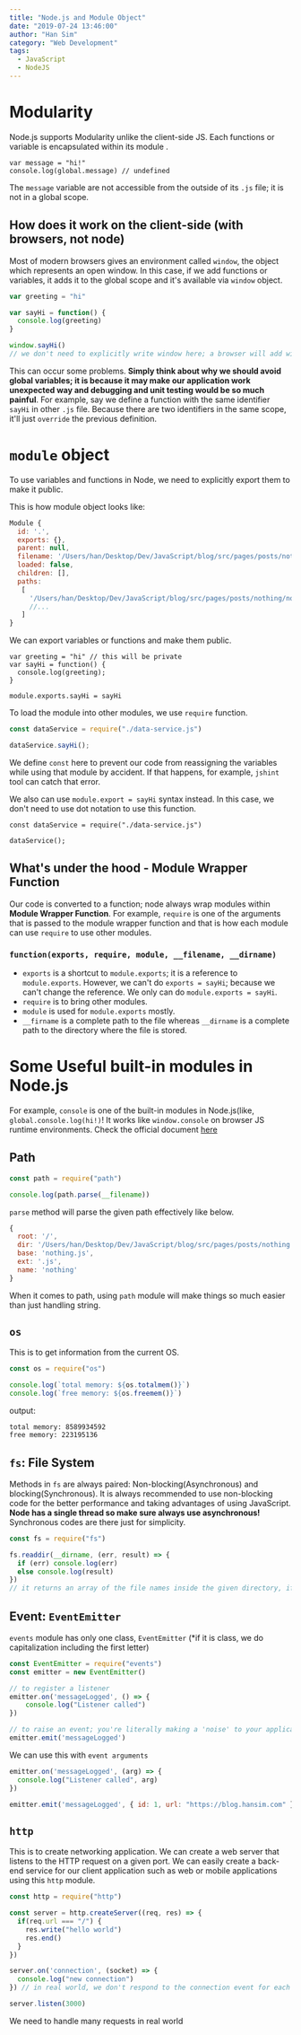 ```yaml
---
title: "Node.js and Module Object"
date: "2019-07-24 13:46:00"
author: "Han Sim"
category: "Web Development"
tags:
  - JavaScript
  - NodeJS
---
```


# Modularity

Node.js supports Modularity unlike the client-side JS. Each functions or variable is encapsulated within its module .

```JavaScript{2}
var message = "hi!"
console.log(global.message) // undefined
```

The `message` variable are not accessible from the outside of its `.js` file; it is not in a global scope.

## How does it work on the client-side (with browsers, not node)

Most of modern browsers gives an environment called `window`, the object which represents an open window. In this case, if we add functions or variables, it adds it to the global scope and it's available via `window` object.

```JavaScript
var greeting = "hi"

var sayHi = function() {
  console.log(greeting)
}

window.sayHi()
// we don't need to explicitly write window here; a browser will add window prefix.
```

This can occur some problems. **Simply think about why we should avoid global variables; it is because it may make our application work unexpected way and debugging and unit testing would be so much painful**. For example, say we define a function with the same identifier `sayHi` in other `.js` file. Because there are two identifiers in the same scope, it'll just `override` the previous definition.

# `module` object

To use variables and functions in Node, we need to explicitly export them to make it public.

This is how module object looks like:

```JavaScript
Module {
  id: '.',
  exports: {},
  parent: null,
  filename: '/Users/han/Desktop/Dev/JavaScript/blog/src/pages/posts/nothing/tempCodeRunnerFile.js',
  loaded: false,
  children: [],
  paths:
   [
     '/Users/han/Desktop/Dev/JavaScript/blog/src/pages/posts/nothing/node_modules',
     //...
   ]
}
```

We can export variables or functions and make them public.

```JavaScript{5}
var greeting = "hi" // this will be private
var sayHi = function() {
  console.log(greeting);
}

module.exports.sayHi = sayHi
```

To load the module into other modules, we use `require` function.

```JavaScript
const dataService = require("./data-service.js")

dataService.sayHi();
```

We define `const` here to prevent our code from reassigning the variables while using that module by accident. If that happens, for example, `jshint` tool can catch that error.

We also can use `module.export = sayHi` syntax instead. In this case, we don't need to use dot notation to use this function.

```JavaScript{3}
const dataService = require("./data-service.js")

dataService();
```

## What's under the hood - Module Wrapper Function

Our code is converted to a function; node always wrap modules within **Module Wrapper Function**. For example, `require` is one of the arguments that is passed to the module wrapper function and that is how each module can use `require` to use other modules.

### `function(exports, require, module, __filename, __dirname)`

- `exports` is a shortcut to `module.exports`; it is a reference to `module.exports`. However, we can't do `exports = sayHi`; because we can't change the reference. We only can do `module.exports = sayHi`.
- `require` is to bring other modules.
- `module` is used for `module.exports` mostly.
- `__firname` is a complete path to the file whereas `__dirname` is a complete path to the directory where the file is stored.

# Some Useful built-in modules in Node.js

For example, `console` is one of the built-in modules in Node.js(like, `global.console.log(hi!)`! It works like `window.console` on browser JS runtime environments. Check the official document [here](https://nodejs.org/dist/latest-v10.x/docs/api/)

## Path

```JavaScript
const path = require("path")

console.log(path.parse(__filename))
```

`parse` method will parse the given path effectively like below.

```JavaScript
{
  root: '/',
  dir: '/Users/han/Desktop/Dev/JavaScript/blog/src/pages/posts/nothing',
  base: 'nothing.js',
  ext: '.js',
  name: 'nothing'
}
```

When it comes to path, using `path` module will make things so much easier than just handling string.

## `os`

This is to get information from the current OS.

```JavaScript
const os = require("os")

console.log(`total memory: ${os.totalmem()}`)
console.log(`free memory: ${os.freemem()}`)
```

output:

```
total memory: 8589934592
free memory: 223195136
```

## `fs`: File System

Methods in `fs` are always paired: Non-blocking(Asynchronous) and blocking(Synchronous). It is always recommended to use non-blocking code for the better performance and taking advantages of using JavaScript. **Node has a single thread so make sure always use asynchronous!** Synchronous codes are there just for simplicity.

```JavaScript
const fs = require("fs")

fs.readdir(__dirname, (err, result) => {
  if (err) console.log(err)
  else console.log(result)
})
// it returns an array of the file names inside the given directory, if it is resolved.
```

## Event: `EventEmitter`

`events` module has only one class, `EventEmitter` (\*if it is class, we do capitalization including the first letter)

```JavaScript
const EventEmitter = require("events")
const emitter = new EventEmitter()

// to register a listener
emitter.on('messageLogged', () => {
    console.log("Listener called")
})

// to raise an event; you're literally making a 'noise' to your application by calling emit() method.
emitter.emit('messageLogged')
```

We can use this with `event arguments`

```JavaScript
emitter.on('messageLogged', (arg) => {
  console.log("Listener called", arg)
})

emitter.emit('messageLogged', { id: 1, url: "https://blog.hansim.com" })
```

## `http`

This is to create networking application. We can create a web server that listens to the HTTP request on a given port. We can easily create a back-end service for our client application such as web or mobile applications using this `http` module.

```JavaScript
const http = require("http")

const server = http.createServer((req, res) => {
  if(req.url === "/") {
    res.write("hello world")
    res.end()
  }
})

server.on('connection', (socket) => {
  console.log("new connection")
}) // in real world, we don't respond to the connection event for each connection. this is just for practice!

server.listen(3000)
```

We need to handle many requests in real world
